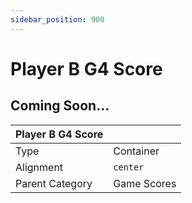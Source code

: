 ```yaml
---
sidebar_position: 900
---
```

    
# Player B G4 Score

## Coming Soon...

|     Player B G4 Score  ||
| -------- | ------- |
| Type  |  Container | Visibility | Image | Text  |
| Alignment |  `center`     |
| Parent Category    | Game Scores    |
